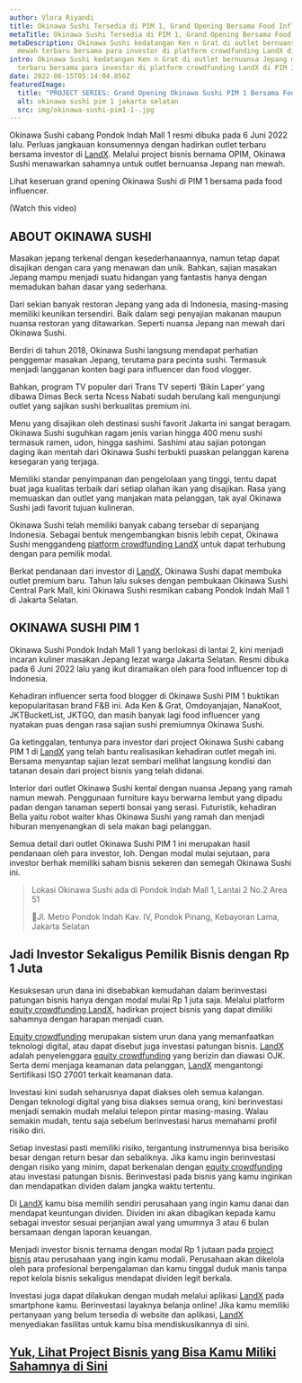```yaml
---
author: Vlora Riyandi
title: Okinawa Sushi Tersedia di PIM 1, Grand Opening Bersama Food Influencer
metaTitle: Okinawa Sushi Tersedia di PIM 1, Grand Opening Bersama Food Influencer
metaDescription: Okinawa Sushi kedatangan Ken n Grat di outlet bernuansa Jepang
  mewah terbaru bersama para investor di platform crowdfunding LandX di PIM 1.
intro: Okinawa Sushi kedatangan Ken n Grat di outlet bernuansa Jepang mewah
  terbaru bersama para investor di platform crowdfunding LandX di PIM 1.
date: 2022-06-15T05:14:04.856Z
featuredImage:
  title: "PROJECT SERIES: Grand Opening Okinawa Sushi PIM 1 Bersama Food Influencer"
  alt: okinawa sushi pim 1 jakarta selatan
  src: img/okinawa-sushi-pim1-1-.jpg
---
```

Okinawa Sushi cabang Pondok Indah Mall 1 resmi dibuka pada 6 Juni 2022 lalu. Perluas jangkauan konsumennya dengan hadirkan outlet terbaru bersama investor di [LandX](https://landx.id/project/?utm_source=Blog&utm_medium=organic+keyword&utm_campaign=blog&utm_id=Blog). Melalui project bisnis bernama OPIM, Okinawa Sushi menawarkan sahamnya untuk outlet bernuansa Jepang nan mewah.

Lihat keseruan grand opening Okinawa Sushi di PIM 1 bersama pada food influencer.

(Watch this video)



## ABOUT OKINAWA SUSHI

Masakan jepang terkenal dengan kesederhanaannya, namun tetap dapat disajikan dengan cara yang menawan dan unik. Bahkan, sajian masakan Jepang mampu menjadi suatu hidangan yang fantastis hanya dengan memadukan bahan dasar yang sederhana.

Dari sekian banyak restoran Jepang yang ada di Indonesia, masing-masing memiliki keunikan tersendiri. Baik dalam segi penyajian makanan maupun nuansa restoran yang ditawarkan. Seperti nuansa Jepang nan mewah dari Okinawa Sushi.

Berdiri di tahun 2018, Okinawa Sushi langsung mendapat perhatian penggemar masakan Jepang, terutama para pecinta sushi. Termasuk menjadi langganan konten bagi para influencer dan food vlogger. 

Bahkan, program TV populer dari Trans TV seperti ‘Bikin Laper’ yang dibawa Dimas Beck serta Ncess Nabati sudah berulang kali mengunjungi outlet yang sajikan sushi berkualitas premium ini.

Menu yang disajikan oleh destinasi sushi favorit Jakarta ini sangat beragam. Okinawa Sushi suguhkan ragam jenis varian hingga 400 menu sushi termasuk ramen, udon, hingga sashimi. Sashimi atau sajian potongan daging ikan mentah dari Okinawa Sushi terbukti puaskan pelanggan karena kesegaran yang terjaga.

Memiliki standar penyimpanan dan pengelolaan yang tinggi, tentu dapat buat jaga kualitas terbaik dari setiap olahan ikan yang disajikan. Rasa yang memuaskan dan outlet yang manjakan mata pelanggan, tak ayal Okinawa Sushi jadi favorit tujuan kulineran.

Okinawa Sushi telah memiliki banyak cabang tersebar di sepanjang Indonesia. Sebagai bentuk mengembangkan bisnis lebih cepat, Okinawa Sushi menggandeng [platform crowdfunding LandX](https://landx.id/project/?utm_source=Blog&utm_medium=organic+keyword&utm_campaign=blog&utm_id=Blog) untuk dapat terhubung dengan para pemilik modal.

Berkat pendanaan dari investor di [LandX](https://landx.id/project/?utm_source=Blog&utm_medium=organic+keyword&utm_campaign=blog&utm_id=Blog), Okinawa Sushi dapat membuka outlet premium baru. Tahun lalu sukses dengan pembukaan Okinawa Sushi Central Park Mall, kini Okinawa Sushi resmikan cabang Pondok Indah Mall 1 di Jakarta Selatan.

## OKINAWA SUSHI PIM 1

Okinawa Sushi Pondok Indah Mall 1 yang berlokasi di lantai 2, kini menjadi incaran kuliner masakan Jepang lezat warga Jakarta Selatan. Resmi dibuka pada 6 Juni 2022 lalu yang ikut diramaikan oleh para food influencer top di Indonesia.

Kehadiran influencer serta food blogger di Okinawa Sushi PIM 1 buktikan kepopularitasan brand F&B ini. Ada Ken & Grat, Omdoyanjajan, NanaKoot, JKTBucketList, JKTGO, dan masih banyak lagi food influencer yang nyatakan puas dengan rasa sajian sushi premiumnya Okinawa Sushi.

Ga ketinggalan, tentunya para investor dari project Okinawa Sushi cabang PIM 1 di [LandX](https://landx.id/project/?utm_source=Blog&utm_medium=organic+keyword&utm_campaign=blog&utm_id=Blog) yang telah bantu realisasikan kehadiran outlet megah ini. Bersama menyantap sajian lezat sembari melihat langsung kondisi dan tatanan desain dari project bisnis yang telah didanai.

Interior dari outlet Okinawa Sushi kental dengan nuansa Jepang yang ramah namun mewah. Penggunaan furniture kayu berwarna lembut yang dipadu padan dengan tanaman seperti bonsai yang serasi. Futuristik, kehadiran Bella yaitu robot waiter khas Okinawa Sushi yang ramah dan menjadi hiburan menyenangkan di sela makan bagi pelanggan.

Semua detail dari outlet Okinawa Sushi PIM 1 ini merupakan hasil pendanaan oleh para investor, loh. Dengan modal mulai sejutaan, para investor berhak memiliki saham bisnis sekeren dan semegah Okinawa Sushi ini.

> Lokasi Okinawa Sushi ada di Pondok Indah Mall 1, Lantai 2 No.2 Area 51 
>
> 📍Jl. Metro Pondok Indah Kav. IV, Pondok Pinang, Kebayoran Lama, Jakarta Selatan

## Jadi Investor Sekaligus Pemilik Bisnis dengan Rp 1 Juta

Kesuksesan urun dana ini disebabkan kemudahan dalam berinvestasi patungan bisnis hanya dengan modal mulai Rp 1 juta saja. Melalui platform [equity crowdfunding LandX](https://landx.id/project/?utm_source=Blog&utm_medium=organic+keyword&utm_campaign=blog&utm_id=Blog), hadirkan project bisnis yang dapat dimiliki sahamnya dengan harapan menjadi cuan.

[Equity crowdfunding](https://landx.id/) merupakan sistem urun dana yang memanfaatkan teknologi digital, atau dapat disebut juga investasi patungan bisnis. [LandX](https://landx.id/project/?utm_source=Blog&utm_medium=organic+keyword&utm_campaign=blog&utm_id=Blog) adalah penyelenggara [equity crowdfunding](https://landx.id/project/?utm_source=Blog&utm_medium=organic+keyword&utm_campaign=blog&utm_id=Blog) yang berizin dan diawasi OJK. Serta demi menjaga keamanan data pelanggan, [LandX](https://landx.id/project/?utm_source=Blog&utm_medium=organic+keyword&utm_campaign=blog&utm_id=Blog) mengantongi Sertifikasi ISO 27001 terkait keamanan data.

Investasi kini sudah seharusnya dapat diakses oleh semua kalangan. Dengan teknologi digital yang bisa diakses semua orang, kini berinvestasi menjadi semakin mudah melalui telepon pintar masing-masing. Walau semakin mudah, tentu saja sebelum berinvestasi harus memahami profil risiko diri.

Setiap investasi pasti memiliki risiko, tergantung instrumennya bisa berisiko besar dengan return besar dan sebaliknya. Jika kamu ingin berinvestasi dengan risiko yang minim, dapat berkenalan dengan [equity crowdfunding](https://landx.id/project/?utm_source=Blog&utm_medium=organic+keyword&utm_campaign=blog&utm_id=Blog) atau investasi patungan bisnis. Berinvestasi pada bisnis yang kamu inginkan dan mendapatkan dividen dalam jangka waktu tertentu.

Di [LandX](https://landx.id/project/?utm_source=Blog&utm_medium=organic+keyword&utm_campaign=blog&utm_id=Blog) kamu bisa memilih sendiri perusahaan yang ingin kamu danai dan mendapat keuntungan dividen. Dividen ini akan dibagikan kepada kamu sebagai investor sesuai perjanjian awal yang umumnya 3 atau 6 bulan bersamaan dengan laporan keuangan. 

Menjadi investor bisnis ternama dengan modal Rp 1 jutaan pada [project bisnis](https://landx.id/project/) atau perusahaan yang ingin kamu modali. Perusahaan akan dikelola oleh para profesional berpengalaman dan kamu tinggal duduk manis tanpa repot kelola bisnis sekaligus mendapat dividen legit berkala.

Investasi juga dapat dilakukan dengan mudah melalui aplikasi [LandX](https://landx.id/project/?utm_source=Blog&utm_medium=organic+keyword&utm_campaign=blog&utm_id=Blog) pada smartphone kamu. Berinvestasi layaknya belanja online! Jika kamu memiliki pertanyaan yang belum tersedia di website dan aplikasi, [LandX](https://landx.id/project/?utm_source=Blog&utm_medium=organic+keyword&utm_campaign=blog&utm_id=Blog) menyediakan fasilitas untuk kamu bisa mendiskusikannya di sini.

## **[Yuk, Lihat Project Bisnis yang Bisa Kamu Miliki Sahamnya di Sini](https://landx.id/project/?utm_source=Blog&utm_medium=organic+keyword&utm_campaign=blog&utm_id=Blog)**